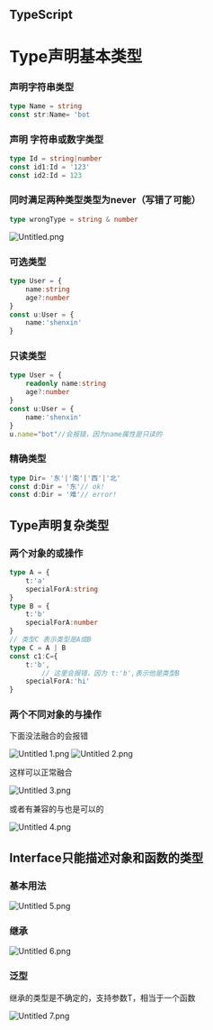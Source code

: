 ## TypeScript

# Type声明基本类型

### 声明字符串类型

```typescript
type Name = string
const str:Name= 'bot
```

### 声明 字符串或数字类型

```typescript
type Id = string|number
const id1:Id = '123'
const id2:Id = 123 
```

### 同时满足两种类型类型为never（写错了可能）

```typescript
type wrongType = string & number
```
![Untitled.png](https://cdn.hashnode.com/res/hashnode/image/upload/v1650261645531/CYJ2m-aza.png)

### 可选类型

```typescript
type User = {
	name:string
	age?:number
}
const u:User = {
	name:'shenxin'
}
```

### 只读类型

```typescript
type User = {
	readonly name:string
	age?:number
}
const u:User = {
	name:'shenxin'
}
u.name="bot"//会报错，因为name属性是只读的
```

### 精确类型

```typescript
type Dir= '东'|'南'|'西'|'北'
const d:Dir = '东'// ok!
const d:Dir = '难'// error!
```

## Type声明复杂类型

### 两个对象的或操作

```typescript
type A = {
    t:'a'
    specialForA:string
}
type B = {
    t:'b'
    specialForA:number
}
// 类型C 表示类型是A或B
type C = A | B
const c1:C={
    t:'b',
		// 这里会报错，因为 t:'b',表示他是类型B
    specialForA:'hi'
}
```

### 两个不同对象的与操作

下面没法融合的会报错


![Untitled 1.png](https://cdn.hashnode.com/res/hashnode/image/upload/v1650261758651/AfnJV_DMi.png)
![Untitled 2.png](https://cdn.hashnode.com/res/hashnode/image/upload/v1650261766619/_BKOgFuQC.png)

这样可以正常融合

![Untitled 3.png](https://cdn.hashnode.com/res/hashnode/image/upload/v1650261805492/8T7J2pqEz1.png)


或者有兼容的与也是可以的

![Untitled 4.png](https://cdn.hashnode.com/res/hashnode/image/upload/v1650261821846/NoyCA6iav.png)


## Interface只能描述对象和函数的类型

### 基本用法


![Untitled 5.png](https://cdn.hashnode.com/res/hashnode/image/upload/v1650261875473/IzVEKHmZG.png)

### 继承


![Untitled 6.png](https://cdn.hashnode.com/res/hashnode/image/upload/v1650261886491/yfnzmRKRK.png)

### 泛型

继承的类型是不确定的，支持参数T，相当于一个函数

![Untitled 7.png](https://cdn.hashnode.com/res/hashnode/image/upload/v1650261902547/6qTZvQcpJ.png)
